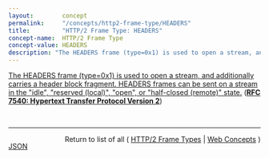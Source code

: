 ```yaml
---
layout:        concept
permalink:     "/concepts/http2-frame-type/HEADERS"
title:         "HTTP/2 Frame Type: HEADERS"
concept-name:  HTTP/2 Frame Type
concept-value: HEADERS
description: "The HEADERS frame (type=0x1) is used to open a stream, and additionally carries a header block fragment. HEADERS frames can be sent on a stream in the \"idle\", \"reserved (local)\", \"open\", or \"half-closed (remote)\" state."
---
```


[The HEADERS frame (type=0x1) is used to open a stream, and additionally carries a header block fragment. HEADERS frames can be sent on a stream in the "idle", "reserved (local)", "open", or "half-closed (remote)" state.](http://tools.ietf.org/html/rfc7540#section-6.2 "Read documentation for HTTP/2 Frame Type &#34;HEADERS&#34;") (**[RFC 7540: Hypertext Transfer Protocol Version 2](/specs/IETF/RFC/7540 "This specification describes an optimized expression of the semantics of the Hypertext Transfer Protocol (HTTP). HTTP/2 enables a more efficient use of network resources and a reduced perception of latency by introducing header field compression and allowing multiple concurrent exchanges on the same connection. It also introduces unsolicited push of representations from servers to clients. This specification is an alternative to, but does not obsolete, the HTTP/1.1 message syntax. HTTP's existing semantics remain unchanged.")**)

<br/>
<hr/>

<p style="float : left"><a href="./HEADERS.json" title="JSON representing this particular Web Concept value">JSON</a></p>
<p style="text-align: right">Return to list of all ( <a href="../http2-frame-type/">HTTP/2 Frame Types</a> | <a href="../">Web Concepts</a> )</p>
